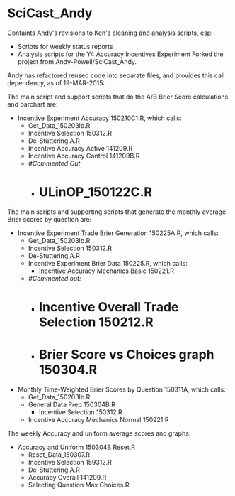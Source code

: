 # SciCast_Andy
Containts Andy's revisions to Ken's cleaning and analysis scripts, esp:
 * Scripts for weekly status reports
 * Analysis scripts for the Y4 Accuracy Incentives Experiment 
Forked the project from Andy-Powell/SciCast_Andy. 

Andy has refactored reused code into separate files, and provides this call
dependency, as of 19-MAR-2015:

The main script and support scripts that do the A/B Brier Score calculations and barchart are:
 * Incentive Experiment Accuracy 150210C1.R, which calls:
   * Get_Data_150203lb.R
   * Incentive Selection 150312.R
   * De-Stuttering A.R
   * Incentive Accuracy Active 141209.R
   * Incentive Accuracy Control 141209B.R
   * _#Commented Out_
     * # ULinOP_150122C.R

The main scripts and supporting scripts that generate the monthly average Brier scores by question are:
 * Incentive Experiment Trade Brier Generation 150225A.R, which calls:
    * Get_Data_150203lb.R
    * Incentive Selection 150312.R
    * De-Stuttering A.R
    * Incentive Experiment Brier Data 150225.R, which calls:
      * Incentive Accuracy Mechanics Basic 150221.R
    * _#Commented out:_
      * # Incentive Overall Trade Selection 150212.R 
      * # Brier Score vs Choices graph 150304.R
 * Monthly Time-Weighted Brier Scores by Question 150311A, which calls:
    * Get_Data_150203lb.R
    * General Data Prep 150304B.R
      * Incentive Selection 150312.R
    * Incentive Accuracy Mechanics Normal 150221.R

The weekly Accuracy and uniform average scores and graphs:
  * Accuracy and Uniform 150304B  Reset.R
    * Reset_Data_150307.R
    * Incentive Selection 159312.R
    * De-Stuttering A.R
    * Accuracy Overall 141209.R
    * Selecting Question Max Choices.R
